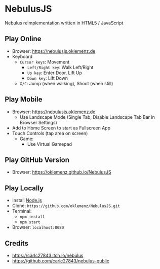# NebulusJS

Nebulus reimplementation written in HTML5 / JavaScript

## Play Online

- Browser: https://nebulusjs.oklemenz.de
- Keyboard
  - `Cursor keys`: Movement
    - `Left/Right key`: Walk Left/Right
    - `Up key`: Enter Door, Lift Up
    - `Down key`: Lift Down
  - `X/C`: Jump (when walking), Shoot (when still) 

## Play Mobile

- Browser: https://nebulusjs.oklemenz.de
  - Use Landscape Mode (Single Tab, Disable Landscape Tab Bar in Browser Settings)
- Add to Home Screen to start as Fullscreen App
- Touch Controls (tap area on screen)
  - Game:
    - Use Virtual Gamepad

## Play GitHub Version

- Browser: https://oklemenz.github.io/NebulusJS

## Play Locally

- Install [Node.js](https://nodejs.org)
- Clone: `https://github.com/oklemenz/NebulusJS.git`
- Terminal:
  - `npm install`
  - `npm start`
- Browser: `localhost:8080`

## Credits

- https://carlc27843.itch.io/nebulus
- https://github.com/carlc27843/nebulus-public
